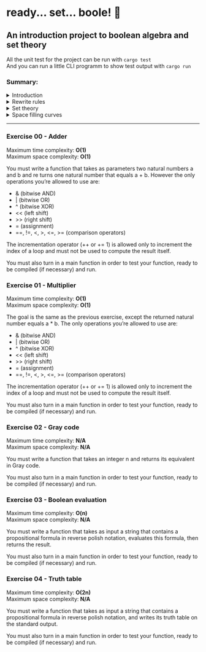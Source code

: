 # ready... set... boole! 🏁

## An introduction project to boolean algebra and set theory

All the unit test for the project can be run with `cargo test`  
And you can run a little CLI programm to show test output with `cargo run`


### Summary:

<details>
<summary> Introduction </summary>

- [Exercise 00 - Adder](#ex00)
- [Exercise 01 - Multiplier](#ex01)
- [Exercise 02 - Gray code](#ex02)
- [Exercise 03 - Boolean evaluation](#ex03)
- [Exercise 04 - Truth table](#ex04)
</details>

<details>
<summary> Rewrite rules </summary>

- [Exercise 05 - Negation Normal Form]()
- [Exercise 06 - Conjunctive Normal Form]()
- [Exercise 07 - SAT]()
</details>

<details>
<summary> Set theory </summary>

- [Exercise 08 - Powerset]()
- [Exercise 09 - Set evaluation]()
</details>

<details>
<summary> Space filling curves </summary>

- [Exercise 10 - Curve]()
- [Exercise 11 - Inverse function]()
</details>


----

###  <a name="ex00">Exercise 00 - Adder</a>

Maximum time complexity: **O(1)**  
Maximum space complexity: **O(1)**  

You must write a function that takes as parameters two natural numbers a and b and re
turns one natural number that equals a + b. However the only operations you’re allowed
to use are:  

- & (bitwise AND)  
- | (bitwise OR)  
- ^ (bitwise XOR)  
- << (left shift)  
- \>\> (right shift)  
- = (assignment)  
- ==, !=, <, >, <=, >= (comparison operators)  

The incrementation operator (++ or += 1) is allowed only to increment the index of
a loop and must not be used to compute the result itself.

You must also turn in a main function in order to test your function, ready to be
compiled (if necessary) and run.

###  <a name="ex01">Exercise 01 - Multiplier</a>

Maximum time complexity: **O(1)**  
Maximum space complexity: **O(1)**  

The goal is the same as the previous exercise, except the returned natural number equals a * b. The only operations you’re allowed to use are:
- & (bitwise AND)  
- | (bitwise OR)  
- ^ (bitwise XOR)  
- << (left shift)  
- \>\> (right shift)  
- = (assignment)  
- ==, !=, <, >, <=, >= (comparison operators)  

The incrementation operator (++ or += 1) is allowed only to increment the index of
a loop and must not be used to compute the result itself.

You must also turn in a main function in order to test your function, ready to be
compiled (if necessary) and run.

###  <a name="ex02">Exercise 02 - Gray code</a>

Maximum time complexity: **N/A**  
Maximum space complexity: **N/A**  

You must write a function that takes an integer n and returns its equivalent in Gray code.

You must also turn in a main function in order to test your function, ready to be
compiled (if necessary) and run.

###  <a name="ex03">Exercise 03 - Boolean evaluation</a>

Maximum time complexity: **O(n)**  
Maximum space complexity: **N/A**  

You must write a function that takes as input a string that contains a propositional
formula in reverse polish notation, evaluates this formula, then returns the result.  

You must also turn in a main function in order to test your function, ready to be
compiled (if necessary) and run.  

###  <a name="ex04">Exercise 04 - Truth table</a>

Maximum time complexity: **O(2n)**  
Maximum space complexity: **N/A**  

You must write a function that takes as input a string that contains a propositional
formula in reverse polish notation, and writes its truth table on the standard output.  

You must also turn in a main function in order to test your function, ready to be
compiled (if necessary) and run.  
